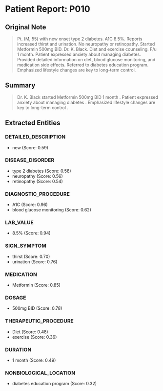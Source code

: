 # Patient Report: P010

## Original Note

> Pt. (M, 55) with new onset type 2 diabetes. A1C 8.5%. Reports increased thirst and urination. No neuropathy or retinopathy. Started Metformin 500mg BID. Dr. K. Black. Diet and exercise counseling. F/u 1 month. Patient expressed anxiety about managing diabetes. Provided detailed information on diet, blood glucose monitoring, and medication side effects. Referred to diabetes education program. Emphasized lifestyle changes are key to long-term control.

## Summary

>  Dr. K. Black started Metformin 500mg BID 1 month . Patient expressed anxiety about managing diabetes . Emphasized lifestyle changes are key to long-term control .

## Extracted Entities

### DETAILED_DESCRIPTION

- new (Score: 0.59)

### DISEASE_DISORDER

- type 2 diabetes (Score: 0.58)
- neuropathy (Score: 0.56)
- retinopathy (Score: 0.54)

### DIAGNOSTIC_PROCEDURE

- A1C (Score: 0.96)
- blood glucose monitoring (Score: 0.62)

### LAB_VALUE

- 8.5% (Score: 0.94)

### SIGN_SYMPTOM

- thirst (Score: 0.70)
- urination (Score: 0.76)

### MEDICATION

- Metformin (Score: 0.85)

### DOSAGE

- 500mg BID (Score: 0.78)

### THERAPEUTIC_PROCEDURE

- Diet (Score: 0.48)
- exercise (Score: 0.36)

### DURATION

- 1 month (Score: 0.49)

### NONBIOLOGICAL_LOCATION

- diabetes education program (Score: 0.32)

